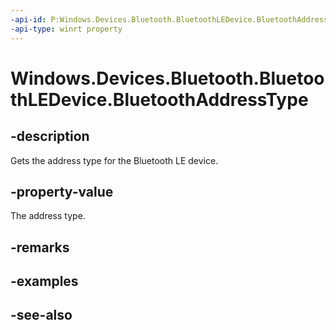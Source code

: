 ```yaml
---
-api-id: P:Windows.Devices.Bluetooth.BluetoothLEDevice.BluetoothAddressType
-api-type: winrt property
---
```


<!-- Property syntax
public Windows.Devices.Bluetooth.BluetoothAddressType BluetoothAddressType { get; }
-->

# Windows.Devices.Bluetooth.BluetoothLEDevice.BluetoothAddressType

## -description
Gets the address type for the Bluetooth LE device.

## -property-value
The address type.

## -remarks

## -examples

## -see-also
